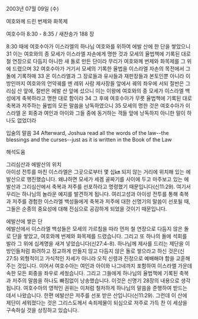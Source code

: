 2003년 07월 09일 (수)

여호와께 드린 번제와 화목제



여호수아 8:30 - 8:35 / 새찬송가 188 장


8:30 때에 여호수아가 이스라엘의 하나님 여호와를 위하여 에발 산에 한 단을 쌓았으니 
31 이는 여호와의 종 모세가 이스라엘 자손에게 명한 것과 모세의 율법책에 기록된 대로 철 연장으로 다듬지 아니한 새 돌로 만든 단이라 무리가 여호와께 번제와 화목제를 그 위에 드렸으며 
32 여호수아가 거기서 모세의 기록한 율법을 이스라엘 자손의 목전에서 그 돌에 기록하매 
33 온 이스라엘과 그 장로들과 유사들과 재판장들과 본토인뿐 아니라 이방인까지 여호와의 언약궤를 멘 레위 사람 제사장들 앞에서 궤의 좌우에 서되 절반은 그리심 산 앞에, 절반은 에발 산 앞에 섰으니 이는 이왕에 여호와의 종 모세가 이스라엘 백성에게 축복하라고 명한 대로 함이라 
34 그 후에 여호수아가 무릇 율법책에 기록된 대로 축복과 저주하는 율법의 모든 말씀을 낭독하였으니 
35 모세의 명한 것은 여호수아가 이스라엘 온 회중과 여인과 아이와 그들 중에 동거하는 객들 앞에 낭독하지 아니한 말이 하나도 없었더라 

입술의 말씀 
34 Afterward, Joshua read all the words of the law--the blessings and the curses--just as it is written in the Book of the Law

해석도움





그리심산과 에발산의 위치  
아이성 전투를 마친 이스라엘은 그곳으로부터 몇 십㎞ 되지 않는 거리에 위치해 있는 에발산으로 행진했습니다. 왜냐하면 모세가 세겜 골짜기를 사이에 두고 마주보고 있는 에발산과 그리심산에서 축복과 저주를 선포하라고 명령했기 때문입니다(신11:29). 여기서 우리는 하나님의 놀라운 예지를 발견하게 됩니다. 여리고성과 아이성 전투를 통해 축복과 저주를 경험한 이스라엘 백성들에게 축복과 저주에 대한 신명기의 말씀이 선포될 때, 그들은 순종의 중요성에 대해 전심으로 공감하게 되었을 것이기 때문입니다. 

에발산에 쌓은 단  
에발산에서 이스라엘 백성들은 모세의 가르침을 따라 먼저 철 연장으로 다듬지 않은 돌로 단을 쌓았고, 여호와께 번제와 화목제를 드렸습니다. 그리고 또 하나의 돌에 석회를 발라 그 위에 십계명을 새겨 넣었습니다(신27:4-8). 하나님께 제사를 드리는 제단을 이방인들처럼 화려하고 정교하게 만들지 않고 다듬지 않은 돌로 쌓으라고 하신 것은(신27:5) 외형적이고 가식적인 자세가 아니라 오직 신령과 진정으로 예배해야 함을 교훈해 주는 것입니다. 이어서 여호수아는 여인과 아이와 나그네까지 포함하여 이스라엘 가운데 속한 모든 회중을 좌우로 세웠습니다. 그리고 그들에게 하나님의 율법책에 기록된 축복과 저주의 말씀을 하나도 빠짐없이 낭송했습니다. 이것은 신명기 28장의 내용으로 생각됩니다. 여호수아의 영적인 권위는 이처럼 철저하게 하나님의 말씀을 준행하여 받드는 데서 나왔습니다. 한편 에발산은 저주를 선포 받은 산입니다(신11:29). 그런데 이 산에 제단이 세워졌다는 것은 그리스도께서 속죄제물이 되심으로 저주로 가득 찬 이 세상을 구속하실 것을 상징하고 있습니다.